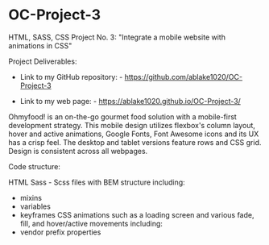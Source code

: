 # OC-Project-3

HTML, SASS, CSS
Project No. 3: "Integrate a mobile website with animations in CSS"

Project Deliverables:
   - Link to my GitHub repository:
         - https://github.com/ablake1020/OC-Project-3

   - Link to my web page:
         - https://ablake1020.github.io/OC-Project-3/ 

Ohmyfood! is an on-the-go gourmet food solution with a mobile-first development strategy. This mobile design utilizes flexbox's column layout, hover and active animations, Google Fonts, Font Awesome icons and its UX has a crisp feel. The desktop and tablet versions feature rows and CSS grid. Design is consistent across all webpages.

Code structure:

HTML
Sass - Scss files with BEM structure
   including:
   - mixins
   - variables
   - keyframes
CSS animations such as a loading screen and various fade, fill, and hover/active movements
   including:
   - vendor prefix properties